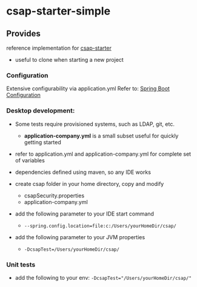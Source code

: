 
# csap-starter-simple

## Provides
reference implementation for [csap-starter](https://github.com/csap-platform/csap-starter)
- useful to clone when  starting a new project


### Configuration

Extensive configurability via application.yml
Refer to: [Spring Boot Configuration](https://docs.spring.io/spring-boot/docs/current/reference/html/boot-features-external-config.html)


### Desktop development:
- Some tests require provisioned systems, such as LDAP, git, etc.
	- **application-company.yml**  is a small subset useful for quickly getting started
- refer to application.yml and application-company.yml for complete set of variables

- dependencies defined using maven, so any IDE works  
- create csap folder in your home directory, copy and modify
	- csapSecurity.properties
	- application-company.yml
- add the following parameter to your IDE start command 
	- ```--spring.config.location=file:c:/Users/yourHomeDir/csap/```
- add the following parameter to your JVM properties
	- ```-DcsapTest=/Users/yourHomeDir/csap/```

### Unit tests
- add the following to your env: ```-DcsapTest="/Users/yourHomeDir/csap/"```
